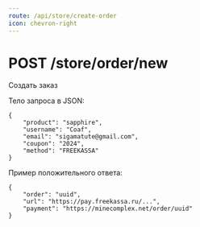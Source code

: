 ```yaml
---
route: /api/store/create-order
icon: chevron-right
---
```


# POST /store/order/new
Создать заказ

Тело запроса в JSON:
```
{
    "product": "sapphire",
    "username": "Coaf",
    "email": "sigamatute@gmail.com",
    "coupon": "2024",
    "method": "FREEKASSA" 
}
```

Пример положительного ответа:
```
{
    "order": "uuid",
    "url": "https://pay.freekassa.ru/...",
    "payment": "https://minecomplex.net/order/uuid"
}
```
